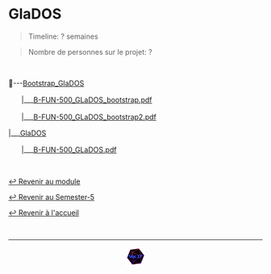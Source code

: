 # GlaDOS

> Timeline: ? semaines

> Nombre de personnes sur le projet: ?

<br>

📂---[Bootstrap_GlaDOS](https://github.com/Studio-17/Epitech-Subjects/tree/main/Semester-5/B-FUN-500/GlaDOS/Bootstrap_GlaDOS)

ㅤㅤ|\_\_\_[B-FUN-500_GLaDOS_bootstrap.pdf](https://github.com/Studio-17/Epitech-Subjects/blob/main/Semester-5/B-FUN-500/GlaDOS/Bootstrap_GlaDOS/B-FUN-500_GLaDOS_bootstrap.pdf)

ㅤㅤ|\_\_\_[B-FUN-500_GLaDOS_bootstrap2.pdf](https://github.com/Studio-17/Epitech-Subjects/blob/main/Semester-5/B-FUN-500/GlaDOS/Bootstrap_GlaDOS/B-FUN-500_GLaDOS_bootstrap2.pdf)

|\_\_\_[GlaDOS](https://github.com/Studio-17/Epitech-Subjects/tree/main/Semester-5/B-FUN-500/GlaDOS/GlaDOS)

ㅤㅤ|\_\_\_[B-FUN-500_GLaDOS.pdf](https://github.com/Studio-17/Epitech-Subjects/blob/main/Semester-5/B-FUN-500/GlaDOS/GlaDOS/B-FUN-500_GLaDOS.pdf)


<br>

[↩️ Revenir au module](https://github.com/Studio-17/Epitech-Subjects/tree/main/Semester-5/B-FUN-500)

[↩️ Revenir au Semester-5](https://github.com/Studio-17/Epitech-Subjects/tree/main/Semester-5)

[↩️ Revenir à l'accueil](https://github.com/Studio-17/Epitech-Subjects)

<br>

---

<div align="center">

<a href="https://github.com/Studio-17" target="_blank"><img src="../../../assets/voc17.gif" width="40"></a>

</div>